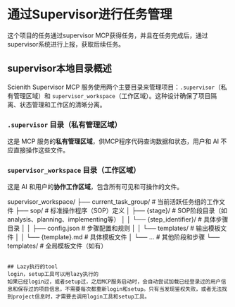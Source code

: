 # 通过Supervisor进行任务管理
这个项目的任务通过supervisor MCP获得任务，并且在任务完成后，通过supervisor系统进行上报，获取后续任务。

## supervisor本地目录概述
Scienith Supervisor MCP 服务使用两个主要目录来管理项目：`.supervisor`（私有管理区域）和 `supervisor_workspace`（工作区域）。这种设计确保了项目隔离、状态管理和工作区的清晰分离。

### `.supervisor` 目录（私有管理区域）

这是 MCP 服务的**私有管理区域**，供MCP程序代码查询数据和状态，用户和 AI 不应直接操作这些文件。

### `supervisor_workspace` 目录（工作区域）
这是 AI 和用户的**协作工作区域**，包含所有可见和可操作的文件。

supervisor_workspace/
├── current_task_group/             # 当前活跃任务组的工作文件
├── sop/                           # 标准操作程序（SOP）定义
│   ├── {stage}/                   # SOP阶段目录（如analysis、planning、implementing等）
│   │   └── {step_identifier}/     # 具体步骤目录
│   │       ├── config.json        # 步骤配置和规则
│   │       └── templates/         # 输出模板文件
│   │           └── {template}.md  # 具体模板文件
│   └── ...                       # 其他阶段和步骤
└── templates/                     # 全局模板文件（如有）
```

## Lazy执行的tool
login，setup工具可以用lazy执行的
如果已经login过，或者setup过，之后MCP服务启动时，会自动尝试加载已经登录过的用户信息和保存过的项目信息，不需要每次都重新login和setup。只有当发现鉴权失败，或者无法找到project信息时，才需要去调用login工具和setup工具。